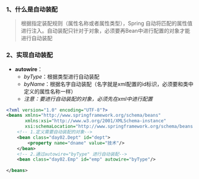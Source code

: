 







### 1、什么是自动装配

> 根据指定装配规则（属性名称或者属性类型），Spring 自动将匹配的属性值进行注入。自动装配只针对于对象，必须要再Bean中进行配置的对象才能进行自动装配



### 2、实现自动装配

- **autowire**：
  - *byType*：根据类型进行自动装配
  - *byName*：根据名字自动装配（名字就是xml配置的id标识，必须要和类中定义的属性名称一样）
  - *注意：要进行自动装配的对象，必须先在xml中进行配置*

```xml
<?xml version="1.0" encoding="UTF-8"?>
<beans xmlns="http://www.springframework.org/schema/beans"
       xmlns:xsi="http://www.w3.org/2001/XMLSchema-instance"
       xsi:schemaLocation="http://www.springframework.org/schema/beans http://www.springframework.org/schema/beans/spring-beans.xsd">
    <!-- 1.定义需要自动装配的对象-->
    <bean class="day02.Dept" id="dept">
        <property name="dname" value="技术"/>
    </bean>
    <!-- 2.通过autowire="byType" 进行自动装配-->
    <bean class="day02.Emp" id="emp" autowire="byType"/>
   
</beans>
```




